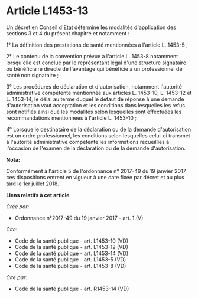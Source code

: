 # Article L1453-13

Un décret en Conseil d'Etat détermine les modalités d'application des sections 3 et 4 du présent chapitre et notamment : 

1° La définition des prestations de santé mentionnées à l'article L. 1453-5 ; 

2° Le contenu de la convention prévue à l'article L. 1453-8 notamment lorsqu'elle est conclue par le représentant légal d'une
structure signataire ou bénéficiaire directe de l'avantage qui bénéficie à un professionnel de santé non signataire ; 

3° Les procédures de déclaration et d'autorisation, notamment l'autorité administrative compétente mentionnée aux articles L.
1453-10, L. 1453-12 et L. 1453-14, le délai au terme duquel le défaut de réponse à une demande d'autorisation vaut
acceptation et les conditions dans lesquelles les refus sont notifiés ainsi que les modalités selon lesquelles sont
effectuées les recommandations mentionnées à l'article L. 1453-10 ; 

4° Lorsque le destinataire de la déclaration ou de la demande d'autorisation est un ordre professionnel, les conditions selon
lesquelles celui-ci transmet à l'autorité administrative compétente les informations recueillies à l'occasion de l'examen de
la déclaration ou de la demande d'autorisation.

**Nota:**

Conformément à l'article 5 de l'ordonnance n° 2017-49 du 19 janvier 2017, ces dispositions entrent en vigueur à une date
fixée par décret et au plus tard le 1er juillet 2018.

**Liens relatifs à cet article**

_Créé par_:

  - Ordonnance n°2017-49 du 19 janvier 2017 - art. 1 (V)

_Cite_:

  - Code de la santé publique - art. L1453-10 (VD)
  - Code de la santé publique - art. L1453-12 (VD)
  - Code de la santé publique - art. L1453-14 (VD)
  - Code de la santé publique - art. L1453-5 (VD)
  - Code de la santé publique - art. L1453-8 (VD)

_Cité par_:

  - Code de la santé publique - art. R1453-14 (VD)
